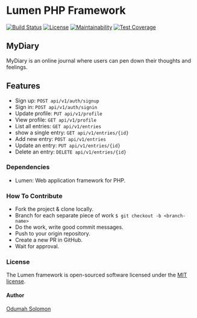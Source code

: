 # Lumen PHP Framework

[![Build Status](https://travis-ci.org/slimsolz/myDiary-php.svg?branch=develop)](https://travis-ci.org/slimsolz/myDiary-php)
[![License](https://poser.pugx.org/laravel/lumen-framework/license.svg)](https://packagist.org/packages/laravel/lumen-framework)
[![Maintainability](https://api.codeclimate.com/v1/badges/5730add7516b6bd86a89/maintainability)](https://codeclimate.com/github/slimsolz/myDiary-php/maintainability)
[![Test Coverage](https://api.codeclimate.com/v1/badges/5730add7516b6bd86a89/test_coverage)](https://codeclimate.com/github/slimsolz/myDiary-php/test_coverage)

## MyDiary

MyDiary is an online journal where users can pen down their thoughts and feelings.

## Features

- Sign up: `POST api/v1/auth/signup`
- Sign in: `POST api/v1/auth/signin`
- Update profile: `PUT api/v1/profile`
- View profile: `GET api/v1/profile`
- List all entries: `GET api/v1/entries`
- show a single entry: `GET api/v1/entries/{id}`
- Add new entry: `POST api/v1/entries`
- Update an entry: `PUT api/v1/entries/{id}`
- Delete an entry: `DELETE api/v1/entries/{id}`

### Dependencies

- Lumen: Web application framework for PHP.

### How To Contribute

- Fork the project & clone locally.
- Branch for each separate piece of work `$ git checkout -b <branch-name>`
- Do the work, write good commit messages.
- Push to your origin repository.
- Create a new PR in GitHub.
- Wait for approval.

### License

The Lumen framework is open-sourced software licensed under the [MIT license](https://opensource.org/licenses/MIT).

#### Author

[Odumah Solomon](https://twitter.com/slimsolz)
